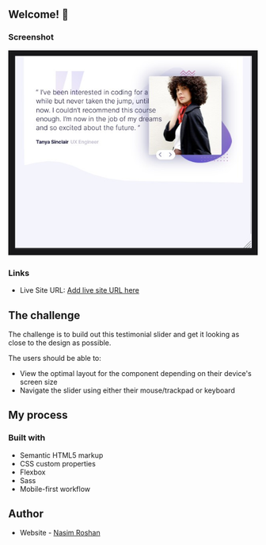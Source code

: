
## Welcome! 👋
### Screenshot

![](./screenshot.jpg)

### Links

- Live Site URL: [Add live site URL here](https://na-r-84.github.io/bootcamp-testimonials-slider/)

## The challenge

The challenge is to build out this testimonial slider and get it looking as close to the design as possible.



The users should be able to: 

- View the optimal layout for the component depending on their device's screen size
- Navigate the slider using either their mouse/trackpad or keyboard



## My process

### Built with

- Semantic HTML5 markup
- CSS custom properties
- Flexbox
- Sass
- Mobile-first workflow

## Author

- Website - [Nasim Roshan](https://portfolion.nasiiimdev.se/)
